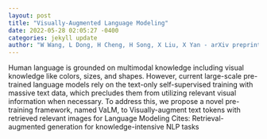 ```yaml
--- 
layout: post 
title: "Visually-Augmented Language Modeling" 
date: 2022-05-28 02:05:27 -0400 
categories: jekyll update 
author: "W Wang, L Dong, H Cheng, H Song, X Liu, X Yan - arXiv preprint arXiv , 2022" 
--- 
```

Human language is grounded on multimodal knowledge including visual knowledge like colors, sizes, and shapes. However, current large-scale pre-trained language models rely on the text-only self-supervised training with massive text data, which precludes them from utilizing relevant visual information when necessary. To address this, we propose a novel pre-training framework, named VaLM, to Visually-augment text tokens with retrieved relevant images for Language Modeling Cites: Retrieval-augmented generation for knowledge-intensive NLP tasks